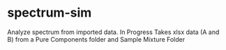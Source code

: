 # spectrum-sim
Analyze spectrum from imported data. In Progress
Takes xlsx data (A and B) from a Pure Components folder and Sample Mixture Folder 
